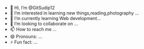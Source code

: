 - 👋 Hi, I’m @GitSudip12
- 👀 I’m interested in learning new things,reading,photography ...
- 🌱 I’m currently learning Web development...
- 💞️ I’m looking to collaborate on ...
- 📫 How to reach me ...
- 😄 Pronouns: ...
- ⚡ Fun fact: ...

<!---
GitSudip12/GitSudip12 is a ✨ special ✨ repository because its `README.md` (this file) appears on your GitHub profile.
You can click the Preview link to take a look at your changes.
--->
